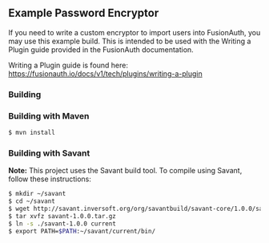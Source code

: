 ## Example Password Encryptor 

If you need to write a custom encryptor to import users into FusionAuth, you may use this example build. This is intended to be used with the Writing a Plugin guide provided in the FusionAuth documentation. 

Writing a Plugin guide is found here:  https://fusionauth.io/docs/v1/tech/plugins/writing-a-plugin


### Building

### Building with Maven


```bash
$ mvn install
```


### Building with Savant

**Note:** This project uses the Savant build tool. To compile using Savant, follow these instructions:

```bash
$ mkdir ~/savant
$ cd ~/savant
$ wget http://savant.inversoft.org/org/savantbuild/savant-core/1.0.0/savant-1.0.0.tar.gz
$ tar xvfz savant-1.0.0.tar.gz
$ ln -s ./savant-1.0.0 current
$ export PATH=$PATH:~/savant/current/bin/
```